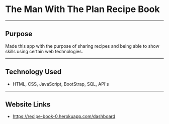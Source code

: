 # The Man With The Plan Recipe Book

---

## Purpose
Made this app with the purpose of sharing recipes and being able to show skills using certain web technologies.

---

## Technology Used
- HTML, CSS, JavaScript, BootStrap, SQL, API's

---

## Website Links
- https://recipe-book-0.herokuapp.com/dashboard

